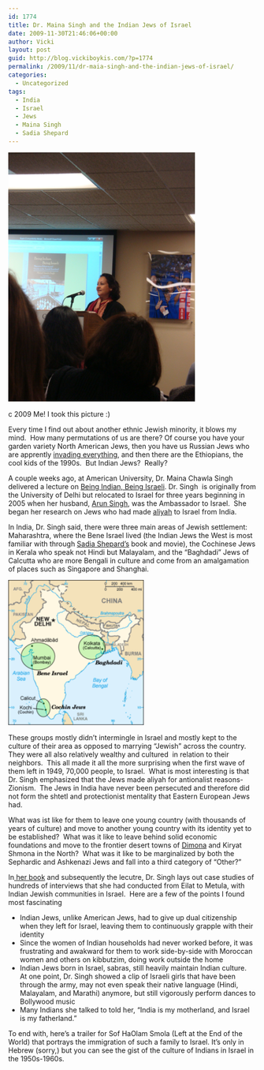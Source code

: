```yaml
---
id: 1774
title: Dr. Maina Singh and the Indian Jews of Israel
date: 2009-11-30T21:46:06+00:00
author: Vicki
layout: post
guid: http://blog.vickiboykis.com/?p=1774
permalink: /2009/11/dr-maia-singh-and-the-indian-jews-of-israel/
categories:
  - Uncategorized
tags:
  - India
  - Israel
  - Jews
  - Maina Singh
  - Sadia Shepard
---
```

<div id="attachment_1773" style="width: 389px" class="wp-caption aligncenter">
  <a href="https://raw.githubusercontent.com/veekaybee/wlb/gh-pages/assets/images/2009/11/DSC02780.JPG"><img class="size-full wp-image-1773" title="DSC02780" src="https://raw.githubusercontent.com/veekaybee/wlb/gh-pages/assets/images/2009/11/DSC02780.JPG" alt="DSC02780" width="379" height="505" /></a>
  
  <p class="wp-caption-text">
    c 2009 Me! I took this picture :)
  </p>
</div>

<p style="text-align: center;">
  <p style="text-align: left;">
    Every time I find out about another ethnic Jewish minority, it blows my mind.  How many permutations of us are there? Of course you have your garden variety North American Jews, then you have us Russian Jews who are apprently <a href="http://rjinstitute.tumblr.com/post/261379860/the-emerging-russian-jewish-presence">invading everything</a>, and then there are the Ethiopians, the cool kids of the 1990s.  But Indian Jews?  Really?
  </p>
  
  <p style="text-align: left;">
    A couple weeks ago, at American University, Dr. Maina Chawla Singh delivered a lecture on <a href="http://www.american.edu/cas/news/israel-studies-singh-091106.cfm">Being Indian, Being Israeli</a>. Dr. Singh  is originally from the University of Delhi but relocated to Israel for three years beginning in 2005 when her husband, <a href="http://www.indianembassy.org/newsite/dcm.asp">Arun Singh</a>, was the Ambassador to Israel.  She began her research on Jews who had made <a href="http://en.wikipedia.org/wiki/Aliyah">aliyah</a> to Israel from India.
  </p>
  
  <p style="text-align: left;">
    In India, Dr. Singh said, there were three main areas of Jewish settlement: Maharashtra, where the Bene Israel lived (the Indian Jews the West is most familiar with through <a href="http://www.sadiashepard.com/">Sadia Shepard&#8217;s</a> book and movie), the Cochinese Jews in Kerala who speak not Hindi but Malayalam, and the &#8220;Baghdadi&#8221; Jews of Calcutta who are more Bengali in culture and come from an amalgamation of places such as Singapore and Shanghai.
  </p>
  
  <p style="text-align: left;">
    <a href="https://raw.githubusercontent.com/veekaybee/wlb/gh-pages/assets/images/2009/11/indian_jews_communities_map.png"><img class="aligncenter size-full wp-image-1777" title="indian_jews_communities_map" src="https://raw.githubusercontent.com/veekaybee/wlb/gh-pages/assets/images/2009/11/indian_jews_communities_map.png" alt="indian_jews_communities_map" width="275" height="294" /></a>
  </p>
  
  <p style="text-align: left;">
    These groups mostly didn&#8217;t intermingle in Israel and mostly kept to the culture of their area as opposed to marrying &#8220;Jewish&#8221; across the country.  They were all also relatively wealthy and cultured  in relation to their neighbors.  This all made it all the more surprising when the first wave of them left in 1949, 70,000 people, to Israel.  What is most interesting is that Dr. Singh emphasized that the Jews made aliyah for antionalist reasons-Zionism.  The Jews in India have never been persecuted and therefore did not form the shtetl and protectionist mentality that Eastern European Jews had.
  </p>
  
  <p style="text-align: left;">
    What was ist like for them to leave one young country (with thousands of years of culture) and move to another young country with its identity yet to be established?  What was it like to leave behind solid economic foundations and move to the frontier desert towns of <a href="http://en.wikipedia.org/wiki/Dimona">Dimona</a> and Kiryat Shmona in the North?  What was it like to be marginalized by both the Sephardic and Ashkenazi Jews and fall into a third category of &#8220;Other?&#8221;
  </p>
  
  <p style="text-align: left;">
    In<a href="http://www.dkagencies.com/doc/from/1063/to/1123/bkId/DK917321716276106417615546685721/details.html"> her book</a> and subsequently the lecutre, Dr. Singh lays out case studies of hundreds of interviews that she had conducted from Eilat to Metula, with Indian Jewish communities in Israel.  Here are a few of the points I found most fascinating
  </p>
  
  <ul>
    <li>
      Indian Jews, unlike American Jews, had to give up dual citizenship when they left for Israel, leaving them to continuously grapple with their identity
    </li>
    <li>
      Since the women of Indian households had never worked before, it was frustrating and awakward for them to work side-by-side with Moroccan women and others on kibbutzim, doing work outside the home
    </li>
    <li>
      Indian Jews born in Israel, sabras, still heavily maintain Indian culture.  At one point, Dr. Singh showed a clip of Israeli girls that have been through the army, may not even speak their native language (Hindi, Malayalam, and Marathi) anymore, but still vigorously perform dances to Bollywood music
    </li>
    <li>
      Many Indians she talked to told her, &#8220;India is my motherland, and Israel is my fatherland.&#8221;
    </li>
  </ul>
  
  <p>
    To end with, here&#8217;s a trailer for Sof HaOlam Smola (Left at the End of the World) that portrays the immigration of such a family to Israel. It&#8217;s only in Hebrew (sorry,) but you can see the gist of the culture of Indians in Israel in the 1950s-1960s.
  </p>
  
  <p>
  </p>